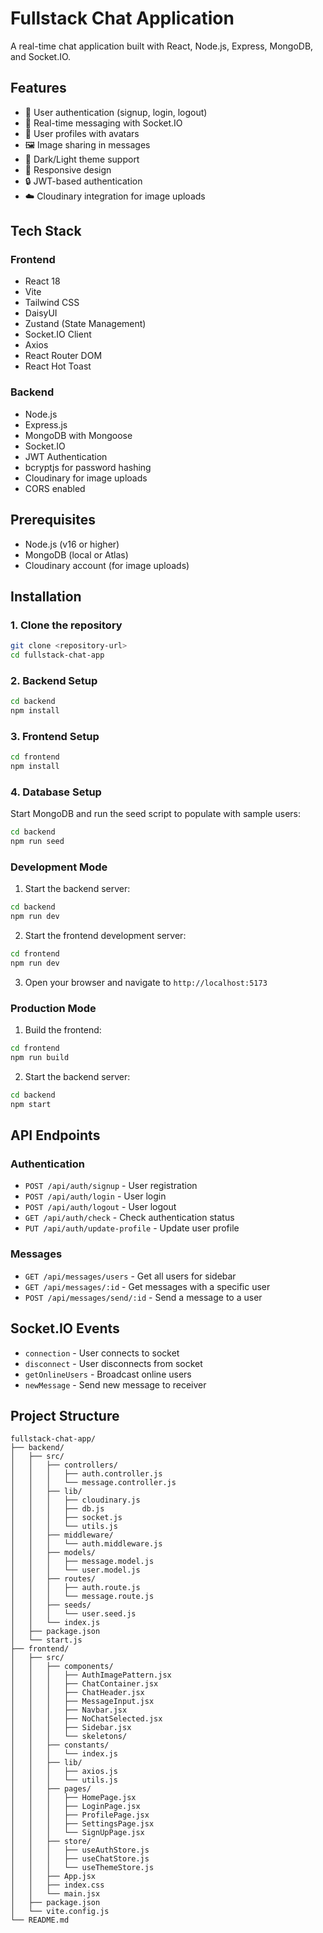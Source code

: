 # Fullstack Chat Application

A real-time chat application built with React, Node.js, Express, MongoDB, and Socket.IO.

## Features

- 🔐 User authentication (signup, login, logout)
- 💬 Real-time messaging with Socket.IO
- 👥 User profiles with avatars
- 🖼️ Image sharing in messages
- 🌙 Dark/Light theme support
- 📱 Responsive design
- 🔒 JWT-based authentication
- ☁️ Cloudinary integration for image uploads

## Tech Stack

### Frontend
- React 18
- Vite
- Tailwind CSS
- DaisyUI
- Zustand (State Management)
- Socket.IO Client
- Axios
- React Router DOM
- React Hot Toast

### Backend
- Node.js
- Express.js
- MongoDB with Mongoose
- Socket.IO
- JWT Authentication
- bcryptjs for password hashing
- Cloudinary for image uploads
- CORS enabled

## Prerequisites

- Node.js (v16 or higher)
- MongoDB (local or Atlas)
- Cloudinary account (for image uploads)

## Installation

### 1. Clone the repository
```bash
git clone <repository-url>
cd fullstack-chat-app
```

### 2. Backend Setup

```bash
cd backend
npm install
```
### 3. Frontend Setup

```bash
cd frontend
npm install
```

### 4. Database Setup

Start MongoDB and run the seed script to populate with sample users:
```bash
cd backend
npm run seed
```

### Development Mode

1. Start the backend server:
```bash
cd backend
npm run dev
```

2. Start the frontend development server:
```bash
cd frontend
npm run dev
```

3. Open your browser and navigate to `http://localhost:5173`

### Production Mode

1. Build the frontend:
```bash
cd frontend
npm run build
```

2. Start the backend server:
```bash
cd backend
npm start
```

## API Endpoints

### Authentication
- `POST /api/auth/signup` - User registration
- `POST /api/auth/login` - User login
- `POST /api/auth/logout` - User logout
- `GET /api/auth/check` - Check authentication status
- `PUT /api/auth/update-profile` - Update user profile

### Messages
- `GET /api/messages/users` - Get all users for sidebar
- `GET /api/messages/:id` - Get messages with a specific user
- `POST /api/messages/send/:id` - Send a message to a user

## Socket.IO Events

- `connection` - User connects to socket
- `disconnect` - User disconnects from socket
- `getOnlineUsers` - Broadcast online users
- `newMessage` - Send new message to receiver

## Project Structure

```
fullstack-chat-app/
├── backend/
│   ├── src/
│   │   ├── controllers/
│   │   │   ├── auth.controller.js
│   │   │   └── message.controller.js
│   │   ├── lib/
│   │   │   ├── cloudinary.js
│   │   │   ├── db.js
│   │   │   ├── socket.js
│   │   │   └── utils.js
│   │   ├── middleware/
│   │   │   └── auth.middleware.js
│   │   ├── models/
│   │   │   ├── message.model.js
│   │   │   └── user.model.js
│   │   ├── routes/
│   │   │   ├── auth.route.js
│   │   │   └── message.route.js
│   │   ├── seeds/
│   │   │   └── user.seed.js
│   │   └── index.js
│   ├── package.json
│   └── start.js
├── frontend/
│   ├── src/
│   │   ├── components/
│   │   │   ├── AuthImagePattern.jsx
│   │   │   ├── ChatContainer.jsx
│   │   │   ├── ChatHeader.jsx
│   │   │   ├── MessageInput.jsx
│   │   │   ├── Navbar.jsx
│   │   │   ├── NoChatSelected.jsx
│   │   │   ├── Sidebar.jsx
│   │   │   └── skeletons/
│   │   ├── constants/
│   │   │   └── index.js
│   │   ├── lib/
│   │   │   ├── axios.js
│   │   │   └── utils.js
│   │   ├── pages/
│   │   │   ├── HomePage.jsx
│   │   │   ├── LoginPage.jsx
│   │   │   ├── ProfilePage.jsx
│   │   │   ├── SettingsPage.jsx
│   │   │   └── SignUpPage.jsx
│   │   ├── store/
│   │   │   ├── useAuthStore.js
│   │   │   ├── useChatStore.js
│   │   │   └── useThemeStore.js
│   │   ├── App.jsx
│   │   ├── index.css
│   │   └── main.jsx
│   ├── package.json
│   └── vite.config.js
└── README.md
```
